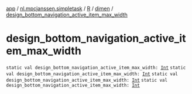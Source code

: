 [app](../../../index.md) / [nl.mpcjanssen.simpletask](../../index.md) / [R](../index.md) / [dimen](index.md) / [design_bottom_navigation_active_item_max_width](.)

# design_bottom_navigation_active_item_max_width

`static val design_bottom_navigation_active_item_max_width: `[`Int`](https://kotlinlang.org/api/latest/jvm/stdlib/kotlin/-int/index.html)
`static val design_bottom_navigation_active_item_max_width: `[`Int`](https://kotlinlang.org/api/latest/jvm/stdlib/kotlin/-int/index.html)
`static val design_bottom_navigation_active_item_max_width: `[`Int`](https://kotlinlang.org/api/latest/jvm/stdlib/kotlin/-int/index.html)
`static val design_bottom_navigation_active_item_max_width: `[`Int`](https://kotlinlang.org/api/latest/jvm/stdlib/kotlin/-int/index.html)